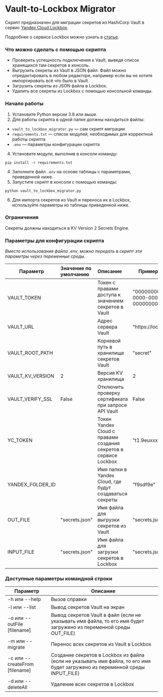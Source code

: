 # Vault-to-Lockbox Migrator

Скрипт предназначен для миграции секретов из HashiCorp Vault в сервис [Yandex Cloud Lockbox](https://cloud.yandex.ru/services/lockbox).

Подробнее о сервисе Lockbox можно узнать в [статье](https://cloud.yandex.ru/blog/posts/2023/04/lockbox-ga).

### Что можно сделать с помощью скрипта
 - Проверить успешность подключения к Vault, выведя список хранящихся там секретов в консоль.
 - Выгрузить секреты из Vault в JSON файл. Файл можно отредактировать в любом редакторе, например если вы не хотите импортировать всё что было в Vault.
 - Загрузить секреты из JSON файла в Lockbox. 
 - Удалить все секреты из Lockbox с помощью консольной команды.

### Начало работы
1. Установите Python версии 3.8 или выше.
2. Для работы скрипта в одной папке должны находиться файлы:
- `vault_to_lockbox_migrator.py` — сам скрипт миграции
- `requirements.txt` — список модулей, необходимых для корректной работы скрипта
- `.env` — параметры конфигурации скрипта

4. Установите модули, выполнив в консоли команду:

`pip install -r requirements.txt`

4. Заполните файл `.env` на основе таблицы с параметрами, приведенной ниже. 
5. Запустите скрипт в консоли с помощью команды:

 `python vault_to_lockbox_migrator.py`
 
6. Для импорта секретов из Vault и переноса их в Lockbox, используйте параметры из таблицы приведенной ниже.

### Ограничения
Секреты должны находиться в KV Version 2 Secrets Engine.

### Параметры для конфигурации скрипта

_Вместо использования файла .env, можно передать в скрипт эти параметры через переменные среды._

| Параметр         | Значение по умолчанию | Описание                                                         | Пример значения                        |
|------------------|:----------------------|:-----------------------------------------------------------------|----------------------------------------|
| VAULT_TOKEN      |                       | Токен с правами доступа к значением секретов в Vault             | "00000000-0000-0000-0000-000000000000" |
| VAULT_URL        |                       | Адрес сервера Vault                                              | "https://localhost:8201"               |
| VAULT_ROOT_PATH  |                       | Корневой путь в хранилище секретов Vault                              | "secret"                               |
| VAULT_KV_VERSION | 2                     | Версия KV хранилища                                              | 2                                      |
| VAULT_VERIFY_SSL | False                 | Отключить проверку сертификата при запросе API Vault             | False                                  |
| YC_TOKEN         |                       | Токен Yandex Cloud с правами создания секретов в сервисе Lockbox | "t1.9euxxx"                            |
| YANDEX_FOLDER_ID |                       | Имя папки в Yandex Cloud, где будут создаваться секреты          | "f9sdf9e"                              |
| OUT_FILE         | "secrets.json"        | Имя файла для выгрузки секретов из Vault                         | "secrets.json"                          |
| INPUT_FILE       | "secrets.json"        | Имя файла для загрузки секретов в Lockbox                        | "secrets.json"                                     |


### Доступные параметры командной строки

| Параметр                       | Описание                                                                                                                      |
|--------------------------------|-------------------------------------------------------------------------------------------------------------------------------|
| -h или --help                  | Вызов справки                                                                                                                 |
| -l или --list                  | Вывод секретов Vault на экран                                                                                                 |
| -o или --outFile [filename]    | Вывод секретов Vault в файл (если не указывать имя файла, то его имя будет загружено из переменной среды OUT_FILE)            |
| -m или --migrate               | Перенос всех секретов из Vault в Lockbox                                                                                      |
| -c или --createFrom [filename] | Создание секретов в Lockbox из файла (если не указывать имя файла, то его имя будет загружено из переменной среды INPUT_FILE) |
| -d или --deleteAll             | Удаление всех секретов в Lockbox                                                                                              |
